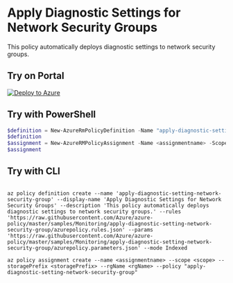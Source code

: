 # Apply Diagnostic Settings for Network Security Groups

This policy automatically deploys diagnostic settings to network security groups.

## Try on Portal

[![Deploy to Azure](http://azuredeploy.net/deploybutton.png)](https://portal.azure.com/?feature.customportal=false&microsoft_azure_policy=true&microsoft_azure_policy_policyinsights=true&feature.microsoft_azure_security_policy=true&microsoft_azure_marketplace_policy=true#blade/Microsoft_Azure_Policy/CreatePolicyDefinitionBlade/uri/https%3A%2F%2Fraw.githubusercontent.com%2FAzure%2Fazure-policy%2Fmaster%2Fsamples%2FMonitoring%2Fapply-diagnostic-setting-network-security-group%2Fazurepolicy.json)

## Try with PowerShell

````powershell
$definition = New-AzureRmPolicyDefinition -Name "apply-diagnostic-setting-network-security-group" -DisplayName "Apply Diagnostic Settings for Network Security Groups" -description "This policy automatically deploys diagnostic settings to network security groups." -Policy 'https://raw.githubusercontent.com/Azure/azure-policy/master/samples/Monitoring/apply-diagnostic-setting-network-security-group/azurepolicy.rules.json' -Parameter 'https://raw.githubusercontent.com/Azure/azure-policy/master/samples/Monitoring/apply-diagnostic-setting-network-security-group/azurepolicy.parameters.json' -Mode Indexed
$definition
$assignment = New-AzureRMPolicyAssignment -Name <assignmentname> -Scope <scope> -storagePrefix <storagePrefix> -rgName <rgName> -PolicyDefinition $definition
$assignment 
````

## Try with CLI

````cli

az policy definition create --name 'apply-diagnostic-setting-network-security-group' --display-name 'Apply Diagnostic Settings for Network Security Groups' --description 'This policy automatically deploys diagnostic settings to network security groups.' --rules 'https://raw.githubusercontent.com/Azure/azure-policy/master/samples/Monitoring/apply-diagnostic-setting-network-security-group/azurepolicy.rules.json' --params 'https://raw.githubusercontent.com/Azure/azure-policy/master/samples/Monitoring/apply-diagnostic-setting-network-security-group/azurepolicy.parameters.json' --mode Indexed

az policy assignment create --name <assignmentname> --scope <scope> --storagePrefix <storagePrefix> --rgName <rgName> --policy "apply-diagnostic-setting-network-security-group" 

````
